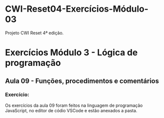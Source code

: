 # CWI-Reset04-Exercícios-Módulo-03

Projeto CWI Reset 4ª edição. 


# Exercícios Módulo 3 - Lógica de programação 
## Aula 09 - Funções, procedimentos e comentários

### Exercício:
Os exercícios da aula 09 foram feitos na linguagem de programação JavaScript, no editor de códio VSCode e estão anexados a pasta.
